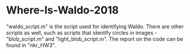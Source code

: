 # Where-Is-Waldo-2018
"waldo_script.m" is the script used for identifying Waldo. There are other scripts as well, such as scripts that identify circles in images - "blob_script.m" and "light_blob_script.m". The report on the code can be found in "nkr_HW3".


